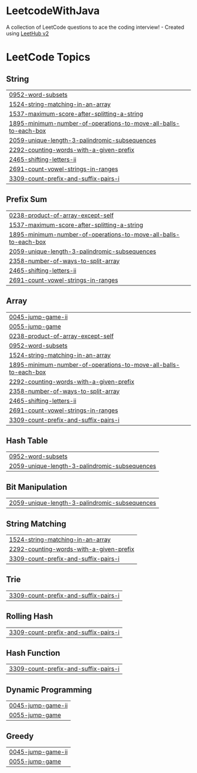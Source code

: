# LeetcodeWithJava
A collection of LeetCode questions to ace the coding interview! - Created using [LeetHub v2](https://github.com/arunbhardwaj/LeetHub-2.0)

<!---LeetCode Topics Start-->
# LeetCode Topics
## String
|  |
| ------- |
| [0952-word-subsets](https://github.com/shekharkrsingh/LeetcodeWithJava/tree/master/0952-word-subsets) |
| [1524-string-matching-in-an-array](https://github.com/shekharkrsingh/LeetcodeWithJava/tree/master/1524-string-matching-in-an-array) |
| [1537-maximum-score-after-splitting-a-string](https://github.com/shekharkrsingh/LeetcodeWithJava/tree/master/1537-maximum-score-after-splitting-a-string) |
| [1895-minimum-number-of-operations-to-move-all-balls-to-each-box](https://github.com/shekharkrsingh/LeetcodeWithJava/tree/master/1895-minimum-number-of-operations-to-move-all-balls-to-each-box) |
| [2059-unique-length-3-palindromic-subsequences](https://github.com/shekharkrsingh/LeetcodeWithJava/tree/master/2059-unique-length-3-palindromic-subsequences) |
| [2292-counting-words-with-a-given-prefix](https://github.com/shekharkrsingh/LeetcodeWithJava/tree/master/2292-counting-words-with-a-given-prefix) |
| [2465-shifting-letters-ii](https://github.com/shekharkrsingh/LeetcodeWithJava/tree/master/2465-shifting-letters-ii) |
| [2691-count-vowel-strings-in-ranges](https://github.com/shekharkrsingh/LeetcodeWithJava/tree/master/2691-count-vowel-strings-in-ranges) |
| [3309-count-prefix-and-suffix-pairs-i](https://github.com/shekharkrsingh/LeetcodeWithJava/tree/master/3309-count-prefix-and-suffix-pairs-i) |
## Prefix Sum
|  |
| ------- |
| [0238-product-of-array-except-self](https://github.com/shekharkrsingh/LeetcodeWithJava/tree/master/0238-product-of-array-except-self) |
| [1537-maximum-score-after-splitting-a-string](https://github.com/shekharkrsingh/LeetcodeWithJava/tree/master/1537-maximum-score-after-splitting-a-string) |
| [1895-minimum-number-of-operations-to-move-all-balls-to-each-box](https://github.com/shekharkrsingh/LeetcodeWithJava/tree/master/1895-minimum-number-of-operations-to-move-all-balls-to-each-box) |
| [2059-unique-length-3-palindromic-subsequences](https://github.com/shekharkrsingh/LeetcodeWithJava/tree/master/2059-unique-length-3-palindromic-subsequences) |
| [2358-number-of-ways-to-split-array](https://github.com/shekharkrsingh/LeetcodeWithJava/tree/master/2358-number-of-ways-to-split-array) |
| [2465-shifting-letters-ii](https://github.com/shekharkrsingh/LeetcodeWithJava/tree/master/2465-shifting-letters-ii) |
| [2691-count-vowel-strings-in-ranges](https://github.com/shekharkrsingh/LeetcodeWithJava/tree/master/2691-count-vowel-strings-in-ranges) |
## Array
|  |
| ------- |
| [0045-jump-game-ii](https://github.com/shekharkrsingh/LeetcodeWithJava/tree/master/0045-jump-game-ii) |
| [0055-jump-game](https://github.com/shekharkrsingh/LeetcodeWithJava/tree/master/0055-jump-game) |
| [0238-product-of-array-except-self](https://github.com/shekharkrsingh/LeetcodeWithJava/tree/master/0238-product-of-array-except-self) |
| [0952-word-subsets](https://github.com/shekharkrsingh/LeetcodeWithJava/tree/master/0952-word-subsets) |
| [1524-string-matching-in-an-array](https://github.com/shekharkrsingh/LeetcodeWithJava/tree/master/1524-string-matching-in-an-array) |
| [1895-minimum-number-of-operations-to-move-all-balls-to-each-box](https://github.com/shekharkrsingh/LeetcodeWithJava/tree/master/1895-minimum-number-of-operations-to-move-all-balls-to-each-box) |
| [2292-counting-words-with-a-given-prefix](https://github.com/shekharkrsingh/LeetcodeWithJava/tree/master/2292-counting-words-with-a-given-prefix) |
| [2358-number-of-ways-to-split-array](https://github.com/shekharkrsingh/LeetcodeWithJava/tree/master/2358-number-of-ways-to-split-array) |
| [2465-shifting-letters-ii](https://github.com/shekharkrsingh/LeetcodeWithJava/tree/master/2465-shifting-letters-ii) |
| [2691-count-vowel-strings-in-ranges](https://github.com/shekharkrsingh/LeetcodeWithJava/tree/master/2691-count-vowel-strings-in-ranges) |
| [3309-count-prefix-and-suffix-pairs-i](https://github.com/shekharkrsingh/LeetcodeWithJava/tree/master/3309-count-prefix-and-suffix-pairs-i) |
## Hash Table
|  |
| ------- |
| [0952-word-subsets](https://github.com/shekharkrsingh/LeetcodeWithJava/tree/master/0952-word-subsets) |
| [2059-unique-length-3-palindromic-subsequences](https://github.com/shekharkrsingh/LeetcodeWithJava/tree/master/2059-unique-length-3-palindromic-subsequences) |
## Bit Manipulation
|  |
| ------- |
| [2059-unique-length-3-palindromic-subsequences](https://github.com/shekharkrsingh/LeetcodeWithJava/tree/master/2059-unique-length-3-palindromic-subsequences) |
## String Matching
|  |
| ------- |
| [1524-string-matching-in-an-array](https://github.com/shekharkrsingh/LeetcodeWithJava/tree/master/1524-string-matching-in-an-array) |
| [2292-counting-words-with-a-given-prefix](https://github.com/shekharkrsingh/LeetcodeWithJava/tree/master/2292-counting-words-with-a-given-prefix) |
| [3309-count-prefix-and-suffix-pairs-i](https://github.com/shekharkrsingh/LeetcodeWithJava/tree/master/3309-count-prefix-and-suffix-pairs-i) |
## Trie
|  |
| ------- |
| [3309-count-prefix-and-suffix-pairs-i](https://github.com/shekharkrsingh/LeetcodeWithJava/tree/master/3309-count-prefix-and-suffix-pairs-i) |
## Rolling Hash
|  |
| ------- |
| [3309-count-prefix-and-suffix-pairs-i](https://github.com/shekharkrsingh/LeetcodeWithJava/tree/master/3309-count-prefix-and-suffix-pairs-i) |
## Hash Function
|  |
| ------- |
| [3309-count-prefix-and-suffix-pairs-i](https://github.com/shekharkrsingh/LeetcodeWithJava/tree/master/3309-count-prefix-and-suffix-pairs-i) |
## Dynamic Programming
|  |
| ------- |
| [0045-jump-game-ii](https://github.com/shekharkrsingh/LeetcodeWithJava/tree/master/0045-jump-game-ii) |
| [0055-jump-game](https://github.com/shekharkrsingh/LeetcodeWithJava/tree/master/0055-jump-game) |
## Greedy
|  |
| ------- |
| [0045-jump-game-ii](https://github.com/shekharkrsingh/LeetcodeWithJava/tree/master/0045-jump-game-ii) |
| [0055-jump-game](https://github.com/shekharkrsingh/LeetcodeWithJava/tree/master/0055-jump-game) |
<!---LeetCode Topics End-->